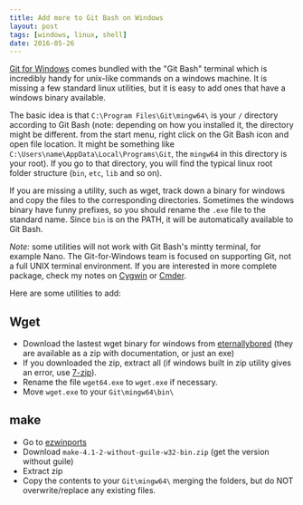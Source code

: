 ```yaml
---
title: Add more to Git Bash on Windows
layout: post
tags: [windows, linux, shell]
date: 2016-05-26
---
```


[Git for Windows](https://git-for-windows.github.io/) comes bundled with the "Git Bash" terminal which is incredibly handy for unix-like commands on a windows machine.
It is missing a few standard linux utilities, but it is easy to add ones that have a windows binary available.

The basic idea is that `C:\Program Files\Git\mingw64\` is your `/` directory according to Git Bash (note: depending on how you installed it, the directory might be different. from the start menu, right click on the Git Bash icon and open file location. It might be something like `C:\Users\name\AppData\Local\Programs\Git`, the `mingw64` in this directory is your root).
If you go to that directory, you will find the typical linux root folder structure (`bin`, `etc`, `lib` and so on). 

If you are missing a utility, such as wget, track down a binary for windows and copy the files to the corresponding directories. 
Sometimes the windows binary have funny prefixes, so you should rename the `.exe` file to the standard name.
Since `bin` is on the PATH, it will be automatically available to Git Bash.

*Note:* some utilities will not work with Git Bash's mintty terminal, for example Nano. 
The Git-for-Windows team is focused on supporting Git, not a full UNIX terminal environment.
If you are interested in more complete package, check my notes on [Cygwin](https://evanwill.github.io/_drafts/notes/cygwin.html) or [Cmder](https://evanwill.github.io/_drafts/notes/cmdr.html).

Here are some utilities to add:

## Wget 

- Download the lastest wget binary for windows from [eternallybored](https://eternallybored.org/misc/wget/) (they are available as a zip with documentation, or just an exe)
- If you downloaded the zip, extract all (if windows built in zip utility gives an error, use [7-zip](http://www.7-zip.org/)).
- Rename the file `wget64.exe` to `wget.exe` if necessary. 
- Move `wget.exe` to your `Git\mingw64\bin\`

## make

- Go to [ezwinports](https://sourceforge.net/projects/ezwinports/files/)
- Download `make-4.1-2-without-guile-w32-bin.zip` (get the version without guile)
- Extract zip
- Copy the contents to your `Git\mingw64\` merging the folders, but do NOT overwrite/replace any existing files. 
